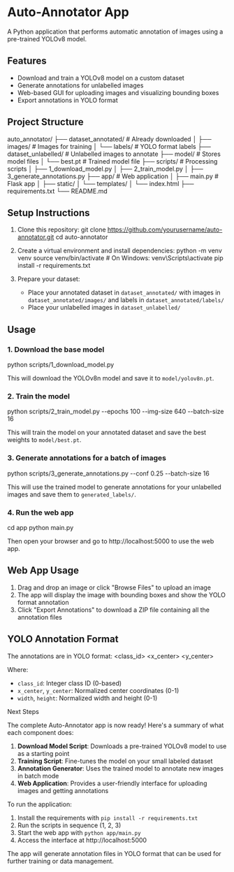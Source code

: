 # Auto-Annotator App

A Python application that performs automatic annotation of images using a pre-trained YOLOv8 model.

## Features

- Download and train a YOLOv8 model on a custom dataset
- Generate annotations for unlabelled images
- Web-based GUI for uploading images and visualizing bounding boxes
- Export annotations in YOLO format

## Project Structure

auto_annotator/
├── dataset_annotated/         # Already downloaded
│   ├── images/                # Images for training
│   └── labels/                # YOLO format labels
├── dataset_unlabelled/        # Unlabelled images to annotate
├── model/                     # Stores model files
│   └── best.pt                # Trained model file
├── scripts/                   # Processing scripts
│   ├── 1_download_model.py
│   ├── 2_train_model.py
│   ├── 3_generate_annotations.py
├── app/                       # Web application
│   ├── main.py                # Flask app
│   ├── static/
│   └── templates/
│       └── index.html
├── requirements.txt
└── README.md


## Setup Instructions

1. Clone this repository:
  git clone https://github.com/yourusername/auto-annotator.git
  cd auto-annotator
2. Create a virtual environment and install dependencies:
  python -m venv venv
  source venv/bin/activate  # On Windows: venv\Scripts\activate
  pip install -r requirements.txt

3. Prepare your dataset:
   - Place your annotated dataset in `dataset_annotated/` with images in `dataset_annotated/images/` and labels in `dataset_annotated/labels/`
   - Place your unlabelled images in `dataset_unlabelled/`

## Usage

### 1. Download the base model

python scripts/1_download_model.py

This will download the YOLOv8n model and save it to `model/yolov8n.pt`.

### 2. Train the model

python scripts/2_train_model.py --epochs 100 --img-size 640 --batch-size 16

This will train the model on your annotated dataset and save the best weights to `model/best.pt`.

### 3. Generate annotations for a batch of images

python scripts/3_generate_annotations.py --conf 0.25 --batch-size 16

This will use the trained model to generate annotations for your unlabelled images and save them to `generated_labels/`.

### 4. Run the web app

cd app
python main.py

Then open your browser and go to http://localhost:5000 to use the web app.

## Web App Usage

1. Drag and drop an image or click "Browse Files" to upload an image
2. The app will display the image with bounding boxes and show the YOLO format annotation
3. Click "Export Annotations" to download a ZIP file containing all the annotation files

## YOLO Annotation Format

The annotations are in YOLO format:
  <class_id> <x_center> <y_center> <width> <height>

Where:
- `class_id`: Integer class ID (0-based)
- `x_center`, `y_center`: Normalized center coordinates (0-1)
- `width`, `height`: Normalized width and height (0-1)

Next Steps

The complete Auto-Annotator app is now ready! Here's a summary of what each component does:

1. **Download Model Script**: Downloads a pre-trained YOLOv8 model to use as a starting point
2. **Training Script**: Fine-tunes the model on your small labeled dataset
3. **Annotation Generator**: Uses the trained model to annotate new images in batch mode
4. **Web Application**: Provides a user-friendly interface for uploading images and getting annotations

To run the application:

1. Install the requirements with `pip install -r requirements.txt`
2. Run the scripts in sequence (1, 2, 3)
3. Start the web app with `python app/main.py`
4. Access the interface at http://localhost:5000

The app will generate annotation files in YOLO format that can be used for further training or data management.
